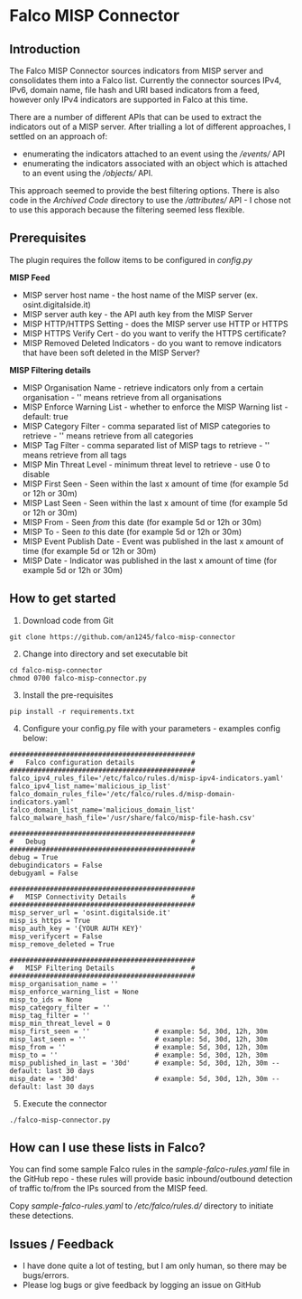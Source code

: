 # Falco MISP Connector

## Introduction
The Falco MISP Connector sources indicators from MISP server and consolidates them into a Falco list.  Currently the connector sources IPv4, IPv6, domain name, file hash and URI based indicators from a feed, however only IPv4 indicators are supported in Falco at this time.  

There are a number of different APIs that can be used to extract the indicators out of a MISP server.  After trialling a lot of different approaches, I settled on an approach of: 
- enumerating the indicators attached to an event using the */events/* API
- enumerating the indicators associated with an object which is attached to an event using the */objects/* API.  

This approach seemed to provide the best filtering options.  There is also code in the *Archived Code* directory to use the */attributes/* API - I chose not to use this apporach because the filtering seemed less flexible.

## Prerequisites
The plugin requires the follow items to be configured in *config.py*

**MISP Feed**
- MISP server host name - the host name of the MISP server (ex. osint.digitalside.it)
- MISP server auth key - the API auth key from the MISP Server
- MISP HTTP/HTTPS Setting - does the MISP server use HTTP or HTTPS
- MISP HTTPS Verify Cert - do you want to verify the HTTPS certificate?
- MISP Removed Deleted Indicators - do you want to remove indicators that have been soft deleted in the MISP Server?

**MISP Filtering details**
- MISP Organisation Name - retrieve indicators only from a certain organisation - '' means retrieve from all organisations
- MISP Enforce Warning List - whether to enforce the MISP Warning list - default: true
- MISP Category Filter - comma separated list of MISP categories to retrieve - '' means retrieve from all categories
- MISP Tag Filter - comma separated list of MISP tags to retrieve - '' means retrieve from all tags
- MISP Min Threat Level - minimum threat level to retrieve - use 0 to disable
- MISP First Seen - Seen within the last x amount of time (for example 5d or 12h or 30m)
- MISP Last Seen - Seen within the last x amount of time (for example 5d or 12h or 30m)
- MISP From - Seen *from* this date (for example 5d or 12h or 30m)
- MISP To - Seen *to* this date (for example 5d or 12h or 30m)
- MISP Event Publish Date - Event was published in the last x amount of time (for example 5d or 12h or 30m)
- MISP Date - Indicator was published in the last x amount of time (for example 5d or 12h or 30m)

## How to get started
1. Download code from Git
```
git clone https://github.com/an1245/falco-misp-connector
```

2. Change into directory and set executable bit
```
cd falco-misp-connector
chmod 0700 falco-misp-connector.py
```

3. Install the pre-requisites
```
pip install -r requirements.txt
```

4. Configure your config.py file with your parameters - examples config below:
```
##############################################
#   Falco configuration details              #
##############################################
falco_ipv4_rules_file='/etc/falco/rules.d/misp-ipv4-indicators.yaml'
falco_ipv4_list_name='malicious_ip_list'
falco_domain_rules_file='/etc/falco/rules.d/misp-domain-indicators.yaml'
falco_domain_list_name='malicious_domain_list'
falco_malware_hash_file='/usr/share/falco/misp-file-hash.csv'

##############################################
#   Debug                                    #
##############################################
debug = True
debugindicators = False
debugyaml = False

##############################################
#   MISP Connectivity Details                #
##############################################
misp_server_url = 'osint.digitalside.it'
misp_is_https = True
misp_auth_key = '{YOUR AUTH KEY}'
misp_verifycert = False
misp_remove_deleted = True

##############################################
#   MISP Filtering Details                   #
##############################################
misp_organisation_name = ''
misp_enforce_warning_list = None
misp_to_ids = None
misp_category_filter = ''
misp_tag_filter = ''
misp_min_threat_level = 0
misp_first_seen = ''                # example: 5d, 30d, 12h, 30m
misp_last_seen = ''                 # example: 5d, 30d, 12h, 30m
misp_from = ''                      # example: 5d, 30d, 12h, 30m
misp_to = ''                        # example: 5d, 30d, 12h, 30m
misp_published_in_last = '30d'      # example: 5d, 30d, 12h, 30m -- default: last 30 days
misp_date = '30d'                   # example: 5d, 30d, 12h, 30m -- default: last 30 days
```

5. Execute the connector
```
./falco-misp-connector.py
```

## How can I use these lists in Falco?
You can find some sample Falco rules in the *sample-falco-rules.yaml* file in the GitHub repo - these rules will provide basic inbound/outbound detection of traffic to/from the IPs sourced from the MISP feed.

Copy *sample-falco-rules.yaml* to */etc/falco/rules.d/* directory to initiate these detections.

## Issues / Feedback
- I have done quite a lot of testing, but I am only human, so there may be bugs/errors.
- Please log bugs or give feedback by logging an issue on GitHub
